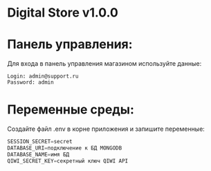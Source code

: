 # Digital Store v1.0.0
# Панель управления:
Для входа в панель управления магазином используйте данные:
```
Login: admin@support.ru
Password: admin
```
# Переменные среды:
Создайте файл .env в корне приложения и запишите переменные:
```js
SESSION_SECRET=secret
DATABASE_URI=подключение к БД MONGODB
DATABASE_NAME=имя БД
QIWI_SECRET_KEY=секретный ключ QIWI API
```